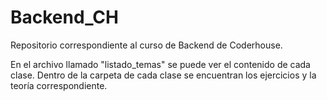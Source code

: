 # Backend_CH

Repositorio correspondiente al curso de Backend de Coderhouse.

En el archivo llamado "listado_temas" se puede ver el contenido de cada clase. Dentro de la carpeta de cada clase se encuentran los ejercicios y la teoría correspondiente.
